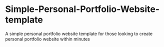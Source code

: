 # Simple-Personal-Portfolio-Website-template
A simple personal portfolio website template for those looking to create personal portfolio website within minutes
